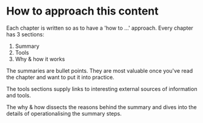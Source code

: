 # How to approach this content

Each chapter is written so as to have a 'how to ...' approach. Every chapter has 3 sections:

1. Summary
2. Tools
3. Why & how it works

The summaries are bullet points. They are most valuable once you've read the chapter and want to put it into practice.

The tools sections supply links to interesting external sources of information and tools.

The why & how dissects the reasons behind the summary and dives into the details of operationalising the summary steps.